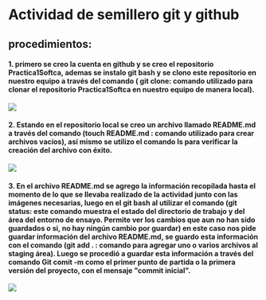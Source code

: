 # Actividad de semillero git y github

##  procedimientos: 
####  1. primero se creo la cuenta en github y se creo el repositorio Practica1Softca, ademas se instalo git bash y se clono este repositorio en nuestro equipo a través del comando ( git clone: comando utilizado para clonar el repositorio Practica1Softca en nuestro equipo de manera local).

![](https://scontent.feoh3-1.fna.fbcdn.net/v/t39.30808-6/335593099_880756359826056_8209454893022385887_n.png?_nc_cat=104&ccb=1-7&_nc_sid=e3f864&_nc_eui2=AeEAYzjlywGn6w_rTJ5D_Ba-h6zU8AUmqDKHrNTwBSaoMtJi-YEoeUpTFIYkYxPiXg9_d8exWVyd8ah6CHS26y7x&_nc_ohc=F3S83M8JKHMAX_B1voR&_nc_zt=23&_nc_ht=scontent.feoh3-1.fna&oh=00_AfA222SUK-Za7ZZddq5uwsLLrb9WwT_lXFzDOVHug1mtrg&oe=6414F692)

#### 2. Estando en el repositorio local se creo un archivo llamado README.md a través del comando (touch README.md : comando utilizado para crear archivos vacíos), así mismo se utilizo el comando ls para verificar la creación del archivo con éxito.

![](https://scontent.feoh3-1.fna.fbcdn.net/v/t39.30808-6/335398958_5969367319825357_3140920715300034246_n.png?_nc_cat=111&ccb=1-7&_nc_sid=e3f864&_nc_eui2=AeF3I5Cpuc9ZM6eEHPGJ-Xk_ueYtwa-oESq55i3Br6gRKsaIolkqh75djIR5Gi4DxKdgyq-LH6BeIDWjMCekd9pj&_nc_ohc=ybODL6gGoLkAX9Fnmyg&_nc_zt=23&_nc_ht=scontent.feoh3-1.fna&oh=00_AfAQmbTtd0J3vrZIwcyTWo5O2qlAGGzAIiCFXlA1oPCdiQ&oe=64154521)


####  3. En el archivo README.md se agrego la información recopilada hasta el momento de lo que se llevaba realizado de la actividad junto con las imágenes necesarias, luego en el git bash al utilizar el comando (git status: este comando muestra el estado del directorio de trabajo y del área del entorno de ensayo. Permite ver los cambios que aun no han sido guardados o si, no hay ningún cambio por guardar) en este caso nos pide guardar información del archivo README.md, se guardo esta información con el comando (git add . : comando para agregar uno o varios archivos al staging área). Luego se procedió a guardar esta información a través del comando Git comit -m como el primer punto de partida o la primera versión del proyecto, con el mensaje "commit inicial".

![](https://scontent.feoh3-1.fna.fbcdn.net/v/t39.30808-6/335398742_1262681677927021_1176339979389473255_n.png?_nc_cat=106&ccb=1-7&_nc_sid=e3f864&_nc_eui2=AeFCrwgQsVasm-5mcS1ld62w_VQ6t4zMc_T9VDq3jMxz9BWJY7nrOxOrYg1DmGv9zQx_sWSIDufIS8Ll3k_tukK6&_nc_ohc=FX87uPMUFlUAX_h9OOP&_nc_zt=23&_nc_ht=scontent.feoh3-1.fna&oh=00_AfAHC2L0BE3uvnpN9fqSa7OwmEfWzFVdGIOAQghUuI-VWA&oe=6415D84A)